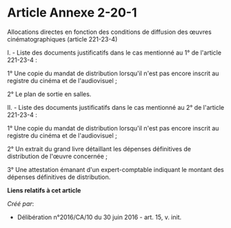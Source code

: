 # Article Annexe 2-20-1

Allocations directes en fonction des conditions de diffusion des œuvres cinématographiques (article 221-23-4)

I. - Liste des documents justificatifs dans le cas mentionné au 1° de l'article 221-23-4 :

1° Une copie du mandat de distribution lorsqu'il n'est pas encore inscrit au registre du cinéma et de l'audiovisuel ;

2° Le plan de sortie en salles.

II. - Liste des documents justificatifs dans le cas mentionné au 2° de l'article 221-23-4 :

1° Une copie du mandat de distribution lorsqu'il n'est pas encore inscrit au registre du cinéma et de l'audiovisuel ;

2° Un extrait du grand livre détaillant les dépenses définitives de distribution de l'œuvre concernée ;

3° Une attestation émanant d'un expert-comptable indiquant le montant des dépenses définitives de distribution.

**Liens relatifs à cet article**

_Créé par_:

  - Délibération n°2016/CA/10 du 30 juin 2016 - art. 15, v. init.
